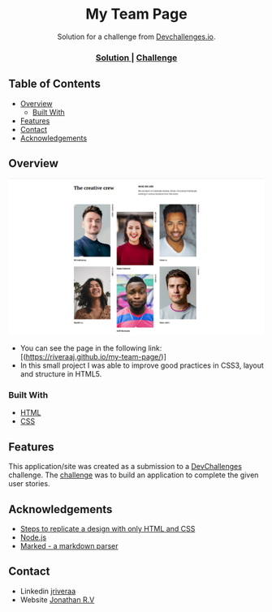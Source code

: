 <h1 align="center">My Team Page</h1>

<div align="center">
   Solution for a challenge from  <a href="http://devchallenges.io" target="_blank">Devchallenges.io</a>.
</div>

<div align="center">
  <h3>
    <a href="https://riveraaj.github.io/my-team-page/">
      Solution
    </a>
    <span> | </span>
    <a href="https://devchallenges.io/challenges/hhmesazsqgKXrTkYkt0U">
      Challenge
    </a>
  </h3>
</div>

## Table of Contents

- [Overview](#overview)
  - [Built With](#built-with)
- [Features](#features)
- [Contact](#contact)
- [Acknowledgements](#acknowledgements)

## Overview

![screenshot](https://raw.githubusercontent.com/riveraaj/My-Team-Page/main/asset/image/Demo.png)

- You can see the page in the following link: [(https://riveraaj.github.io/my-team-page/)]
- In this small project I was able to improve good practices in CSS3, layout and structure in HTML5.

### Built With

- [HTML](https://www.w3schools.com/html/)
- [CSS](https://www.w3schools.com/css/)

## Features

This application/site was created as a submission to a [DevChallenges](https://devchallenges.io/challenges) challenge. The [challenge](https://devchallenges.io/challenges/hhmesazsqgKXrTkYkt0U) was to build an application to complete the given user stories.


## Acknowledgements

- [Steps to replicate a design with only HTML and CSS](https://devchallenges-blogs.web.app/how-to-replicate-design/)
- [Node.js](https://nodejs.org/)
- [Marked - a markdown parser](https://github.com/chjj/marked)

## Contact

- Linkedin [jriveraa](https://www.linkedin.com/in/jriveraaa/)
- Website [Jonathan R.V](https://riveraaj.github.io/Portfolio/)
